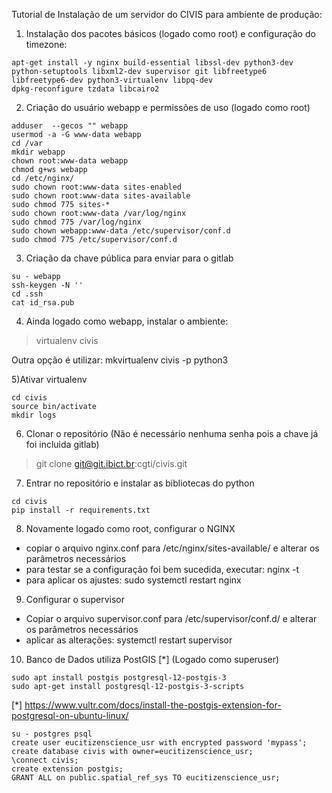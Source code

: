 Tutorial de Instalação de um servidor do CIVIS para ambiente de produção:

1) Instalação dos pacotes básicos (logado como root) e configuração do timezone:

````
apt-get install -y nginx build-essential libssl-dev python3-dev python-setuptools libxml2-dev supervisor git libfreetype6 libfreetype6-dev python3-virtualenv libpq-dev
dpkg-reconfigure tzdata libcairo2
````

2) Criação do usuário webapp e permissões de uso (logado como root)

````
adduser  --gecos "" webapp
usermod -a -G www-data webapp
cd /var
mkdir webapp
chown root:www-data webapp
chmod g+ws webapp
cd /etc/nginx/
sudo chown root:www-data sites-enabled
sudo chown root:www-data sites-available
sudo chmod 775 sites-*
sudo chown root:www-data /var/log/nginx
sudo chmod 775 /var/log/nginx
sudo chown webapp:www-data /etc/supervisor/conf.d
sudo chmod 775 /etc/supervisor/conf.d
````

3) Criação da chave pública para enviar para o gitlab

````
su - webapp
ssh-keygen -N ''
cd .ssh
cat id_rsa.pub
````

4) Ainda logado como webapp, instalar o ambiente:

> virtualenv civis

Outra opção é utilizar: mkvirtualenv civis -p python3

5)Ativar virtualenv
```
cd civis
source bin/activate
mkdir logs
```

6) Clonar o repositório (Não é necessário nenhuma senha pois a chave já foi incluida gitlab)
> git clone  git@git.ibict.br:cgti/civis.git

7) Entrar no repositório e instalar as bibliotecas do python

```
cd civis
pip install -r requirements.txt
```

8) Novamente logado como root, configurar o NGINX

* copiar o arquivo nginx.conf para /etc/nginx/sites-available/ e alterar os parâmetros necessários
* para testar se a configuração foi bem sucedida, executar: nginx -t 
* para aplicar os ajustes: sudo systemctl restart nginx

9) Configurar o supervisor

* Copiar o arquivo supervisor.conf para /etc/supervisor/conf.d/ e alterar os parâmetros necessários
* aplicar as alterações: systemctl restart supervisor

10) Banco de Dados utiliza PostGIS [*] (Logado como superuser)

```
sudo apt install postgis postgresql-12-postgis-3
sudo apt-get install postgresql-12-postgis-3-scripts
```
[*] https://www.vultr.com/docs/install-the-postgis-extension-for-postgresql-on-ubuntu-linux/

```
su - postgres psql
create user eucitizenscience_usr with encrypted password 'mypass';
create database civis with owner=eucitizenscience_usr;
\connect civis;
create extension postgis;
GRANT ALL on public.spatial_ref_sys TO eucitizenscience_usr;
```
